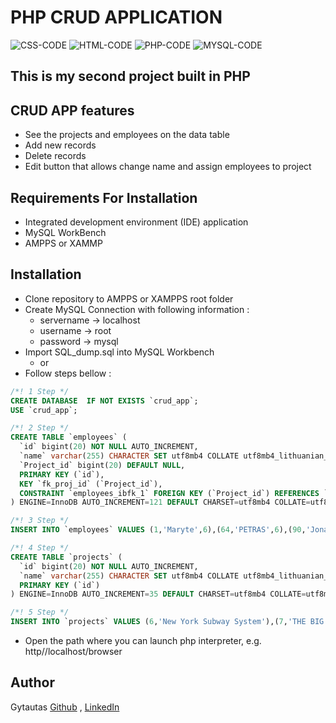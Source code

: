 # PHP CRUD APPLICATION
![CSS-CODE](https://img.shields.io/badge/CSS-CODE-orange)
![HTML-CODE](https://img.shields.io/badge/HTML-CODE-blue)
![PHP-CODE](https://img.shields.io/badge/PHP-CODE-9cf)
![MYSQL-CODE](https://img.shields.io/badge/MYSQL-CODE-yellow)
## This is my second project built in PHP

## CRUD APP features
* See the projects and employees on the data table
* Add new records
* Delete records
* Edit button that allows change name and assign employees to project

## Requirements For Installation
* Integrated development environment (IDE) application
* MySQL WorkBench
* AMPPS or XAMMP

## Installation
* Clone repository to AMPPS or XAMPPS root folder 
* Create MySQL Connection with following information :
    * servername -> localhost  
    * username -> root  
    * password -> mysql  
* Import SQL_dump.sql into MySQL Workbench     
  * or  
* Follow steps bellow : 
```sql
/*! 1 Step */
CREATE DATABASE  IF NOT EXISTS `crud_app`;
USE `crud_app`;

/*! 2 Step */
CREATE TABLE `employees` (
  `id` bigint(20) NOT NULL AUTO_INCREMENT,
  `name` varchar(255) CHARACTER SET utf8mb4 COLLATE utf8mb4_lithuanian_ci DEFAULT NULL,
  `Project_id` bigint(20) DEFAULT NULL,
  PRIMARY KEY (`id`),
  KEY `fk_proj_id` (`Project_id`),
  CONSTRAINT `employees_ibfk_1` FOREIGN KEY (`Project_id`) REFERENCES `projects` (`id`) ON DELETE CASCADE ON UPDATE CASCADE
) ENGINE=InnoDB AUTO_INCREMENT=121 DEFAULT CHARSET=utf8mb4 COLLATE=utf8mb4_lithuanian_ci;

/*! 3 Step */
INSERT INTO `employees` VALUES (1,'Maryte',6),(64,'PETRAS',6),(90,'Jonas',8),(91,'Jonukas',6);

/*! 4 Step */
CREATE TABLE `projects` (
  `id` bigint(20) NOT NULL AUTO_INCREMENT,
  `name` varchar(255) CHARACTER SET utf8mb4 COLLATE utf8mb4_lithuanian_ci DEFAULT NULL,
  PRIMARY KEY (`id`)
) ENGINE=InnoDB AUTO_INCREMENT=35 DEFAULT CHARSET=utf8mb4 COLLATE=utf8mb4_lithuanian_ci;

/*! 5 Step */
INSERT INTO `projects` VALUES (6,'New York Subway System'),(7,'THE BIG DIG'),(8,'Three Gorges Dam'),(9,'International Space Station');
```
* Open the path where you can launch php interpreter, e.g. http//localhost/browser


## Author
Gytautas [Github](https://github.com/Gytzum) , [LinkedIn](https://www.linkedin.com/in/gytautas-zumaras-4ab552210/)
